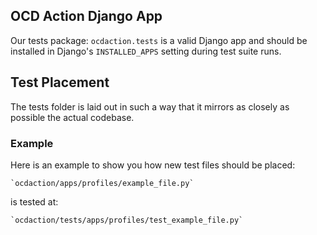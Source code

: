 ## OCD Action Django App

Our tests package: `ocdaction.tests` is a valid Django app and should
be installed in Django's `INSTALLED_APPS` setting during test suite runs.

## Test Placement

The tests folder is laid out in such a way that it mirrors as closely as
possible the actual codebase.

### Example

Here is an example to show you how new test files should be placed:

    `ocdaction/apps/profiles/example_file.py`

is tested at:

    `ocdaction/tests/apps/profiles/test_example_file.py`
